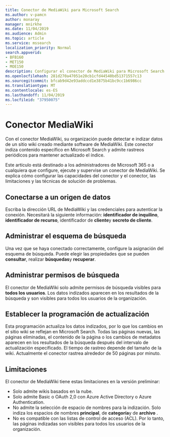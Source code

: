 ```yaml
---
title: Conector de MediaWiki para Microsoft Search
ms.author: v-pamcn
author: monaray
manager: mnirkhe
ms.date: 11/04/2019
ms.audience: Admin
ms.topic: article
ms.service: mssearch
localization_priority: Normal
search.appverid:
- BFB160
- MET150
- MOE150
description: Configurar el conector de MediaWiki para Microsoft Search
ms.openlocfilehash: 281d270a47051e20cb1cfd44540bd51371557c13
ms.sourcegitcommit: bfcab9d42e93addccd1e3875b41bc9cc1b6986cc
ms.translationtype: MT
ms.contentlocale: es-ES
ms.lasthandoff: 11/04/2019
ms.locfileid: "37950075"
---
```

# <a name="mediawiki-connector"></a>Conector MediaWiki

Con el conector MediaWiki, su organización puede detectar e indizar datos de un sitio wiki creado mediante software de MediaWiki. Este conector indiza contenido específico en Microsoft Search y admite rastreos periódicos para mantener actualizado el índice.

Este artículo está destinado a los administradores de Microsoft 365 o a cualquiera que configure, ejecute y supervise un conector de MediaWiki. Se explica cómo configurar las capacidades del conector y el conector, las limitaciones y las técnicas de solución de problemas.

## <a name="connect-to-a-data-source"></a>Conectarse a un origen de datos
Escriba la dirección URL de MediaWiki y las credenciales para autenticar la conexión. Necesitará la siguiente información: **identificador de inquilino**, **identificador de recurso**, identificador de **cliente**y **secreto de cliente**.

## <a name="manage-the-search-schema"></a>Administrar el esquema de búsqueda
Una vez que se haya conectado correctamente, configure la asignación del esquema de búsqueda. Puede elegir las propiedades que se pueden **consultar**, realizar **búsquedas**y **recuperar**.

## <a name="manage-search-permissions"></a>Administrar permisos de búsqueda
El conector de MediaWiki solo admite permisos de búsqueda visibles para **todos los usuarios**. Los datos indizados aparecen en los resultados de la búsqueda y son visibles para todos los usuarios de la organización.

## <a name="set-the-refresh-schedule"></a>Establecer la programación de actualización 
Esta programación actualiza los datos indizados, por lo que los cambios en el sitio wiki se reflejan en Microsoft Search. Todas las páginas nuevas, las páginas eliminadas, el contenido de la página o los cambios de metadatos aparecen en los resultados de la búsqueda después del intervalo de actualización especificado. El tiempo de rastreo depende del tamaño de la wiki. Actualmente el conector rastrea alrededor de 50 páginas por minuto.

## <a name="limitations"></a>Limitaciones 
El conector de MediaWiki tiene estas limitaciones en la versión preliminar:
* Solo admite wikis basados en la nube.
* Solo admite Basic o OAuth 2,0 con Azure Active Directory o Azure Authentication.
* No admite la selección de espacio de nombres para la indización. Solo indiza los espacios de nombres **principal**, de **categoría**y de **archivo** .
* No es compatible con las listas de control de acceso (ACL). Por lo tanto, las páginas indizadas son visibles para todos los usuarios de la organización.
